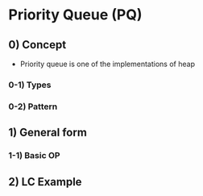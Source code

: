 # Priority Queue (PQ) 

## 0) Concept

- Priority queue is one of the implementations of heap 

### 0-1) Types

### 0-2) Pattern

## 1) General form

### 1-1) Basic OP

## 2) LC Example
